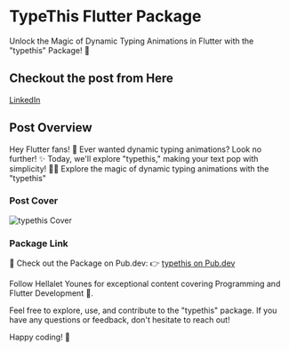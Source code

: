 # TypeThis Flutter Package

Unlock the Magic of Dynamic Typing Animations in Flutter with the "typethis" Package! 🚀

## Checkout the post from Here
[LinkedIn](https://www.linkedin.com/feed/update/urn:li:activity:7137101564627795968/)

## Post Overview

Hey Flutter fans! 🎉 Ever wanted dynamic typing animations? Look no further! ✨ Today, we'll explore "typethis," making your text pop with simplicity! 💬🚀
Explore the magic of dynamic typing animations with the "typethis"

### Post Cover
![typethis Cover](https://media.licdn.com/dms/image/D4D22AQEgluFrkKAs3Q/feedshare-shrink_800/0/1701554767198?e=1710374400&v=beta&t=20mJhVTpfa9iuygV7XM0MD7lqTZZSRF9f3eRJw1IUlk)

### Package Link
🔗 Check out the Package on Pub.dev:
👉 [typethis on Pub.dev](https://lnkd.in/dXE-qPKq)

Follow Hellalet Younes for exceptional content covering Programming and Flutter Development 💎.

Feel free to explore, use, and contribute to the "typethis" package. If you have any questions or feedback, don't hesitate to reach out!

Happy coding! 🚀
